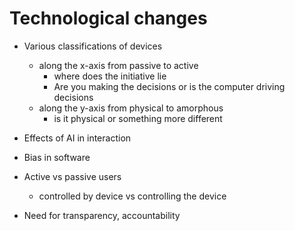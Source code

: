 # Technological changes

- Various classifications of devices
  - along the x-axis from passive to active
    - where does the initiative lie
    - Are you making the decisions or is the computer driving decisions
  - along the y-axis from physical to amorphous
    - is it physical or something more different

- Effects of AI in interaction
- Bias in software
- Active vs passive users
  - controlled by device vs controlling the device
- Need for transparency, accountability